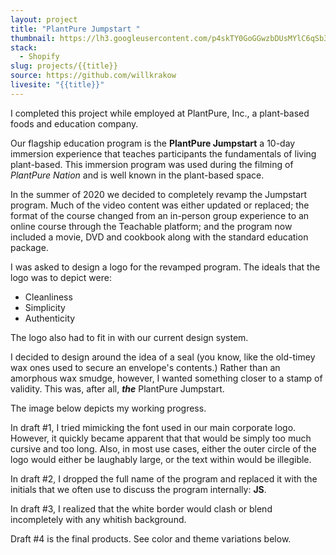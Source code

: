 ```yaml
---
layout: project
title: "PlantPure Jumpstart "
thumbnail: https://lh3.googleusercontent.com/p4skTY0GoGGwzbDUsMYlC6qSb3FGWNtvNqj4tD3WWoEI9fRFCxfiJCAc6ie20tTY7dxQRzTktyMAcGmop0eYv3GK9erL96k-OgaqokuXG1dTsEZOEXEAl3VphXbY2Q7jCNHN7oT-PbIFRvjGcOcB8uQueyZEUjsuHhMwxZ4hj-4mVC408TwzrBo-TLEmhlvxLdlkgmRGFFFc_RaK2KQ07p5_5n0vWBz835kUOKZqH49HtT1Ufnr8v43qQ-fmb-a4VhjAT-55WfyusakiOzYmz6CUv0Zxejg8qnBD3fLP-DmDJ2xGs3kF2OsxXF0HAZmEvjl1GyDMeY7T7t_B7gsY31zbrZd0XHhAO7AQJcnml47bspa1wNFXvgRZT3kXVkxJf2W3L0DQNFrujFYBRLmjQrocBo3jkN_YsTWhvjY26njm7Ex6o5fiMn4PATDavcJl3jFcqnDNEtjZh1sFydHZOXiZGxJTELq12c0a3SK32rC32rfFT1K1VsHZ3cmbBeBt6wHUZftdW8sOq4wTgZ37omlER_ig1AOsl4VR5gj0rSq1w7_X8hIoY-olzSRpsKBkPPR4Uy3rgNzwo5OWKmSsqm-7pnkfElSJ0WZ-l9GzAKemhsqZ7xSdC5ZW6zmS7nl1qYIX88dbcQQbyDUzuJTz3p9EQAMgX5DMlC0FtCdJ36gEY_yU_gWY7bzjC0LyXA=w850-h944-no?authuser=0
stack:
  - Shopify
slug: projects/{{title}}
source: https://github.com/willkrakow
livesite: "{{title}}"
---
```

I completed this project while employed at PlantPure, Inc., a plant-based foods and education company.

Our flagship education program is the **PlantPure Jumpstart** a 10-day immersion experience that teaches participants the fundamentals of living plant-based. This immersion program was used during the filming of *PlantPure Nation* and is well known in the plant-based space.

In the summer of 2020 we decided to completely revamp the Jumpstart program. Much of the video content was either updated or replaced; the format of the course changed from an in-person group experience to an online course through the Teachable platform; and the program now included a movie, DVD and cookbook along with the standard education package.

I was asked to design a logo for the revamped program. The ideals that the logo was to depict were:

- Cleanliness
- Simplicity
- Authenticity

The logo also had to fit in with our current design system.

I decided to design around the idea of a seal (you know, like the old-timey wax ones used to secure an envelope's contents.) Rather than an amorphous wax smudge, however, I wanted something closer to a stamp of validity. This was, after all, ***the*** PlantPure Jumpstart.

The image below depicts my working progress.

In draft #1, I tried mimicking the font used in our main corporate logo. However, it quickly became apparent that that would be simply too much cursive and too long. Also, in most use cases, either the outer circle of the logo would either be laughably large, or the text within would be illegible. 

In draft #2, I dropped the full name of the program and replaced it with the initials that we often use to discuss the program internally: **JS**. 

In draft #3, I realized that the white border would clash or blend incompletely with any whitish background.

Draft #4 is the final products. See color and theme variations below.